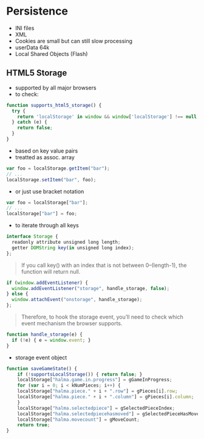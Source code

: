 # Persistence
- INI files
- XML 
- Cookies are small but can still slow processing
- userData 64k
- Local Shared Objects (Flash)

## HTML5 Storage
- supported by all major browsers
- to check:
```javascript
function supports_html5_storage() {
  try {
    return 'localStorage' in window && window['localStorage'] !== null;
  } catch (e) {
    return false;
  }
}
```

- based on key value pairs
- treatted as assoc. array

```javascript
var foo = localStorage.getItem("bar");
// ...
localStorage.setItem("bar", foo);
```
- or just use bracket notation

```javascript
var foo = localStorage["bar"];
// ...
localStorage["bar"] = foo;

```

- to iterate through all keys

```javascript
interface Storage {
  readonly attribute unsigned long length;
  getter DOMString key(in unsigned long index);
};
```
>If you call key() with an index that is not between 0–(length-1), the function will return null.

```javascript
if (window.addEventListener) {
  window.addEventListener("storage", handle_storage, false);
} else {
  window.attachEvent("onstorage", handle_storage);
};
```

>Therefore, to hook the storage event, you’ll need to check which event mechanism the browser supports.

```javascript
function handle_storage(e) {
  if (!e) { e = window.event; }
}
```

- storage event object
```javascript
function saveGameState() {
    if (!supportsLocalStorage()) { return false; }
    localStorage["halma.game.in.progress"] = gGameInProgress;
    for (var i = 0; i < kNumPieces; i++) {
	localStorage["halma.piece." + i + ".row"] = gPieces[i].row;
	localStorage["halma.piece." + i + ".column"] = gPieces[i].column;
    }
    localStorage["halma.selectedpiece"] = gSelectedPieceIndex;
    localStorage["halma.selectedpiecehasmoved"] = gSelectedPieceHasMoved;
    localStorage["halma.movecount"] = gMoveCount;
    return true;
}
```